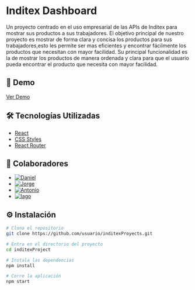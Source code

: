# Inditex Dashboard

Un proyecto centrado en el uso empresarial de las APIs de Inditex para mostrar sus productos a sus trabajadores. El objetivo principal de nuestro proyecto es mostrar de forma clara y concisa los productos para sus trabajadores,esto les permite ser mas eficientes y encontrar fácilmente los productos que necesitan con mayor facilidad. Su principal funcionalidad es la de mostrar los productos de manera ordenada y clara para que el usuario pueda encontrar el producto que necesita con mayor facilidad.

## 🚀 Demo

[Ver Demo](https://enlace-demo.com)

## 🛠️ Tecnologías Utilizadas

- [React](https://reactjs.org/)
- [CSS Styles](https://developer.mozilla.org/en-US/docs/Web/CSS)
- [React Router](https://reactrouter.com/) 

## 👥 Colaboradores

- [![Daniel](https://github.com/Rypte.png?size=100)](https://github.com/Rypte)
- [![Jorge](https://github.com/OsoVerdeBurela.png?size=100)](https://github.com/OsoVerdeBurela)
- [![Antonio](https://github.com/aseoaneo23.png?size=100)](https://github.com/aseoaneo23)
- [![Iago](https://github.com/iaguito22.png?size=100)](https://github.com/iaguito22)

## ⚙️ Instalación

```bash
# Clona el repositorio
git clone https://github.com/usuario/inditexProyects.git

# Entra en el directorio del proyecto
cd inditexProject

# Instala las dependencias
npm install

# Corre la aplicación
npm start
